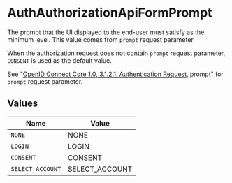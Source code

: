 # AuthAuthorizationApiFormPrompt

The prompt that the UI displayed to the end-user must satisfy as the minimum level. This value comes from `prompt` request parameter.

When the authorization request does not contain `prompt` request parameter, `CONSENT` is used as the default value.

See "[OpenID Connect Core 1.0, 3.1.2.1. Authentication Request](https://openid.net/specs/openid-connect-core-1_0.html#AuthRequest), prompt" for `prompt` request parameter.



## Values

| Name             | Value            |
| ---------------- | ---------------- |
| `NONE`           | NONE             |
| `LOGIN`          | LOGIN            |
| `CONSENT`        | CONSENT          |
| `SELECT_ACCOUNT` | SELECT_ACCOUNT   |